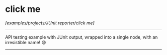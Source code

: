 # click me

_[examples/projects/JUnit reporter/click me]_

---

API testing example with JUnit output, wrapped into a single node, with an irresistible name! 😄  

---

